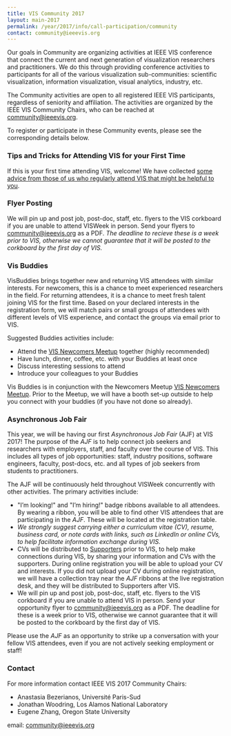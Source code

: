 ```yaml
---
title: VIS Community 2017
layout: main-2017
permalink: /year/2017/info/call-participation/community
contact: community@ieeevis.org
---
```


Our goals in Community are organizing activities at IEEE VIS conference that connect the current and next generation of visualization researchers and practitioners. We do this through providing conference activities to participants for all of the various visualization sub-communities: scientific visualization, information visualization, visual analytics, industry, etc. 

The Community activities are open to all registered IEEE VIS participants, regardless of seniority and affiliation. The activities are organized by the IEEE VIS Community Chairs, who can be reached at [community@ieeevis.org](community@ieeevis.org).

To register or participate in these Community events, please see the corresponding details below. 

### Tips and Tricks for Attending VIS for your First Time

If this is your first time attending VIS, welcome! We have collected
[some advice from those of us who regularly attend VIS that might be
helpful to you](https://docs.google.com/document/d/1ot7JHpXcfOMYZuUw0fl4_PghImxHogCrGgPm61CBMx4/edit?usp=sharing).

### Flyer Posting

We will pin up and post job, post-doc, staff, etc. flyers to the VIS 
corkboard if you are unable to attend VISWeek in person. Send your 
flyers to [community@ieeevis.org](mailto:community@ieeevis.org) as a PDF. 
*The deadline to recieve these is a week prior to VIS, otherwise we cannot 
guarantee that it will be posted to the corkboard by the first day of VIS.*

### Vis Buddies

VisBuddies brings together new and returning VIS attendees with similar interests. For newcomers, this is a chance to meet experienced researchers in the field. For returning attendees, it is a chance to meet fresh talent joining VIS for the first time. Based on your declared interests in the registration form, we will match pairs or small groups of attendees with different levels of VIS experience, and contact the groups via email prior to VIS.

Suggested Buddies activities include:
* Attend the [VIS Newcomers Meetup](https://ieeevis.org/year/2017/info/overview-amp-topics/meetups) together (highly recommended)
* Have lunch, dinner, coffee, etc. with your Buddies at least once
* Discuss interesting sessions to attend
* Introduce your colleagues to your Buddies

Vis Buddies is in conjunction with the Newcomers Meetup [VIS Newcomers Meetup](https://ieeevis.org/year/2017/info/overview-amp-topics/meetups). Prior to the Meetup, we will have a booth set-up outside to help you connect with your buddies (if you have not done so already). 

### Asynchronous Job Fair

This year, we will be having our first *Asynchronous Job Fair* (AJF) at VIS
2017! The purpose of the *AJF* is to help connect job seekers and researchers
with employers, staff, and faculty over the course of VIS. This includes all
types of job opportunities: staff, industry positions, software engineers,
faculty, post-docs, etc. and all types of job seekers from students to
practitioners. 

The AJF will be continuously held throughout VISWeek concurrently with other 
activities.  The primary activities include: 

- "I’m looking!" and "I’m hiring!" badge ribbons available to all attendees. 
By wearing a ribbon, you will be able to find other VIS attendees that are
participating in the *AJF*. These will be located at the registration table. 
- *We strongly suggest carrying either a curriculum vitae (CV), resume, 
business card, or note cards with links, such as LinkedIn or online CVs, to 
help facilitate information exchange during VIS.* 
- CVs will be distributed to [Supporters](http://ieeevis.org/year/2017/info/exhibition/supporters-and-exhibition) prior to VIS, to help make connections
during VIS, by sharing your information and CVs with the supporters. During 
online registration you will be able to upload your CV and
interests. If you did not upload your CV during online registration, we will
have a collection tray near the *AJF* ribbons at the live registration desk,
and they will be distributed to Supporters after VIS.  
- We will pin up and post job, post-doc, staff, etc. flyers to the VIS 
corkboard if you are unable to attend VIS in person. Send your opportunity 
flyer to [community@ieeevis.org](mailto:community@ieeevis.org) as a PDF. 
The deadline for these is a week prior to VIS, otherwise we cannot guarantee 
that it will be posted to the corkboard by the first day of VIS.  

Please use the *AJF* as an opportunity to strike up a conversation with
your fellow VIS attendees, even if you are not actively seeking employment or
staff!

<!--
### Blind Lunch

Tuesday, Oct. 3 – Thursday, Oct. 5 (during the lunch time slot)

This is an informal, planned lunch where more "IEEE VIS regulars" have the opportunity to meet and socialize with junior researchers. You can sign up for these using the links below.

* [Tuesday, Oct. 3](https://docs.google.com/document/d/1t6I1bZoQtyBHouGGut_U702K3rOB_jNSHbISp8YWBZk/edit?usp=sharing)
* [Wednesday, Oct. 4](https://docs.google.com/document/d/1cVWC7ADPV2ifCC7HHYtUSd1rv2fQiy8NBrHDMeNDUDA/edit?usp=sharing)
* [Thursday, Oct. 5](https://docs.google.com/document/d/1DhAq-i5VzLthhSqjorbiU3iKZrl3gzOPKesEYVBvt6M/edit?usp=sharing)
-->

### Contact

For more information contact IEEE VIS 2017 Community Chairs:

* Anastasia Bezerianos, Université Paris-Sud
* Jonathan Woodring, Los Alamos National Laboratory
* Eugene Zhang, Oregon State University

email: [community@ieeevis.org](community@ieeevis.org)
